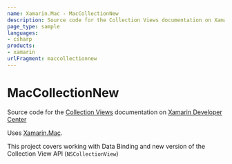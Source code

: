 ```yaml
---
name: Xamarin.Mac - MacCollectionNew
description: Source code for the Collection Views documentation on Xamarin Developer Center Uses Xamarin.Mac. This project covers working with Data Binding and...
page_type: sample
languages:
- csharp
products:
- xamarin
urlFragment: maccollectionnew
---
```

# MacCollectionNew

Source code for the [Collection Views](/guides/mac/user-interface/working-with-collection-views/) documentation on [Xamarin Developer Center](http://docs.xamarin.com)

Uses [Xamarin.Mac](http://xamarin.com).

This project covers working with Data Binding and new version of the Collection View API (`NSCollectionView`) 